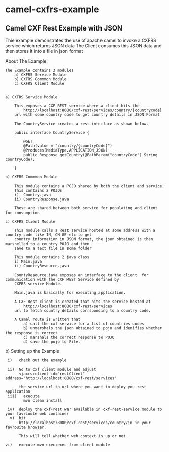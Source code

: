 camel-cxfrs-example
===================

Camel CXF Rest Example with JSON
-----------------------------------------

Thie example demonstrates the use of apache camel to invoke a CXFRS service which returns JSON data
The Client consumes this JSON data and then stores it into a file in json format

About The Example

	The Example contains 3 modules
		a) CXFRS Service Module 
		b) CXFRS Commmon Module
		c) CXFRS Client Module
		
	
	a) CXFRS Service Module
		
		This exposes a CXF REST service where a client hits the 
			http://localhost:8080/cxf-rest/services/country/{countrycode}
		url with some country code to get country details in JSON Format
		
		The CountryService creates a rest interface as shown below.
		
		public interface CountryService {
	
			@GET
			@Path(value = "/country/{countryCode}")
			@Produces(MediaType.APPLICATION_JSON)
			public Response getCountry(@PathParam("countryCode") String countryCode);
	
		}
		
	b) CXFRS Commmon Module
		
		This module contains a POJO shared by both the client and service.
		This contains 2 POJOs
		i)  Country.java
		ii) CountryResponse.java 
		
		These are shared between both service for populating and client for consumption
			
	c) CXFRS Client Module
		
		This module calls a Rest service hosted at some address with a country code like IN, CH GE etc to get 
		country information in JSON format, the json obtained is then marshelled to a country POJO and then
		save to a text file in some folder
		
		This module contains 2 java class
		i) Main.java
		ii) CountryResource.java
			
		CountyResource.java exposes an interface to the client 	for communication with the CXF REST Service defined by 
		CXFRS service Module.
		
		Main.java is basically for executing application.
		
	    A CXF Rest client is created that hits the service hosted at 
	   		http://localhost:8080/cxf-rest/services 
	    url to fetch country details corrsponding to a country code.
	    
	    A Camel route is written that
	    	a) call the cxf service for a list of countries codes
	    	b) unmarshals the json obtained to pojo and idenifies whether the response is correct
	    	c) marshals the correct response to POJO
	    	d) save the pojo to File.

b) Setting up the Example

	 i)   check out the example

     ii)  Go to cxf client module and adjust
		  <jaxrs:client id="restClient" address="http://localhost:8080/cxf-rest/services" 
			
		  the service url to url where you want to deploy you rest application		  
	 iii)   execute 
			mvn clean install
			
	 iv)  deploy the cxf-rest war available in cxf-rest-service module to  your favrioute web container
	  v)  hit 
	 	  http://localhost:8080/cxf-rest/services/country/in in your favrouite browser.
		  
		  This will tell whether web context is up or not.
		  
	vi)   execute mvn exec:exec from client module
	
			
